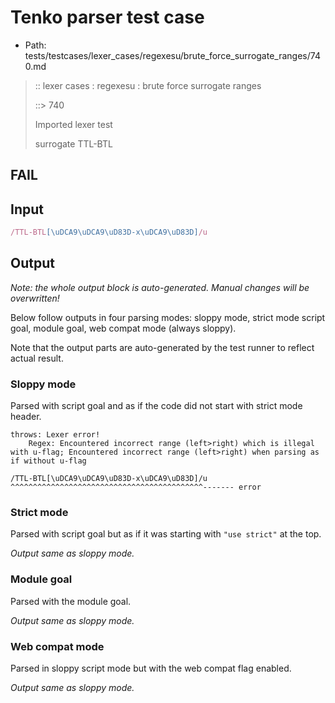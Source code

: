 # Tenko parser test case

- Path: tests/testcases/lexer_cases/regexesu/brute_force_surrogate_ranges/740.md

> :: lexer cases : regexesu : brute force surrogate ranges
>
> ::> 740
>
> Imported lexer test
>
> surrogate TTL-BTL

## FAIL

## Input

`````js
/TTL-BTL[\uDCA9\uDCA9\uD83D-x\uDCA9\uD83D]/u
`````

## Output

_Note: the whole output block is auto-generated. Manual changes will be overwritten!_

Below follow outputs in four parsing modes: sloppy mode, strict mode script goal, module goal, web compat mode (always sloppy).

Note that the output parts are auto-generated by the test runner to reflect actual result.

### Sloppy mode

Parsed with script goal and as if the code did not start with strict mode header.

`````
throws: Lexer error!
    Regex: Encountered incorrect range (left>right) which is illegal with u-flag; Encountered incorrect range (left>right) when parsing as if without u-flag

/TTL-BTL[\uDCA9\uDCA9\uD83D-x\uDCA9\uD83D]/u
^^^^^^^^^^^^^^^^^^^^^^^^^^^^^^^^^^^^^^^^^^^------- error
`````

### Strict mode

Parsed with script goal but as if it was starting with `"use strict"` at the top.

_Output same as sloppy mode._

### Module goal

Parsed with the module goal.

_Output same as sloppy mode._

### Web compat mode

Parsed in sloppy script mode but with the web compat flag enabled.

_Output same as sloppy mode._
